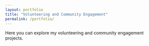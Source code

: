 ```yaml
---
layout: portfolio
title: "Volunteering and Community Engagement"
permalink: /portfolio/
---
```


Here you can explore my volunteering and community engagement projects.
